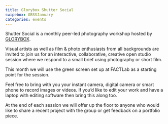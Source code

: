 ```yaml
---
title: Glorybox Shutter Social
swipebox: GBSSJanuary
categories: events
---
```

Shutter Social is a monthly peer-led photography workshop hosted by [GLORYBOX](http://www.glory-box.co.uk/).

Visual artists as well as film & photo enthusiasts from all backgrounds are invited to join us for an interactive, collaborative, creative open studio session where we respond to a small brief using photography or short film.

This month we will use the green screen set up at FACTLab as a starting point for the session.

Feel free to bring with you your instant camera, digital camera or smart phone to record images or videos. If you’d like to edit your work and have a laptop with editing software then bring this along too.

At the end of each session we will offer up the floor to anyone who would like to share a recent project with the group or get feedback on a portfolio piece.
